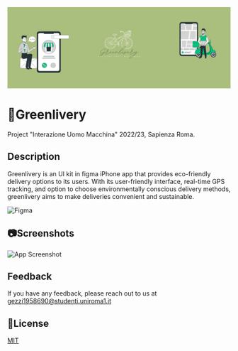 ![](https://github.com/Flavio0410/Greenlivery/blob/main/bansvg.svg)

# 🌱Greenlivery


Project "Interazione Uomo Macchina" 2022/23, Sapienza Roma.

## Description
Greenlivery is an UI kit in figma iPhone app that provides eco-friendly delivery options to its users. With its user-friendly interface, real-time GPS tracking, and option to choose environmentally conscious delivery methods, greenlivery aims to make deliveries convenient and sustainable. 

![Figma](https://img.shields.io/badge/figma-%23F24E1E.svg?style=for-the-badge&logo=figma&logoColor=white)


## 📷Screenshots

![App Screenshot](https://via.placeholder.com/468x300?text=App+Screenshot+Here)


## Feedback

If you have any feedback, please reach out to us at gezzi1958690@studenti.uniroma1.it


## 📖License

[MIT](https://choosealicense.com/licenses/mit/)
